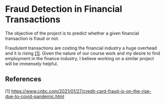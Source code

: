 # Fraud Detection in Financial Transactions

The objective of the project is to predict whether a given financial transaction is fraud or not.

Fraudulent transactions are costing the financial industry a huge overhead and it is rising [[1]](#1). Given the nature of our course work and my desire to find employment in the finance industry, I believe working on a similar project will be immensely helpful.


## References
<a id="1">[1]</a> 
https://www.cnbc.com/2021/01/27/credit-card-fraud-is-on-the-rise-due-to-covid-pandemic.html
